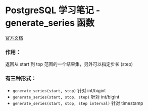 # PostgreSQL 学习笔记 - generate_series 函数
[官方文档](https://www.postgresql.org/docs/9.1/static/functions-srf.html)

### 作用：
返回从 start 到 top 范围的一个结果集，另外可以指定步长 (step)

### 有三种形式：
* ```generate_series(start, stop)``` 针对 int/bigint
* ```generate_series(start, stop, step)``` 针对 int/bigint
* ```generate_series(start, stop, step interval)``` 针对 timestamp
